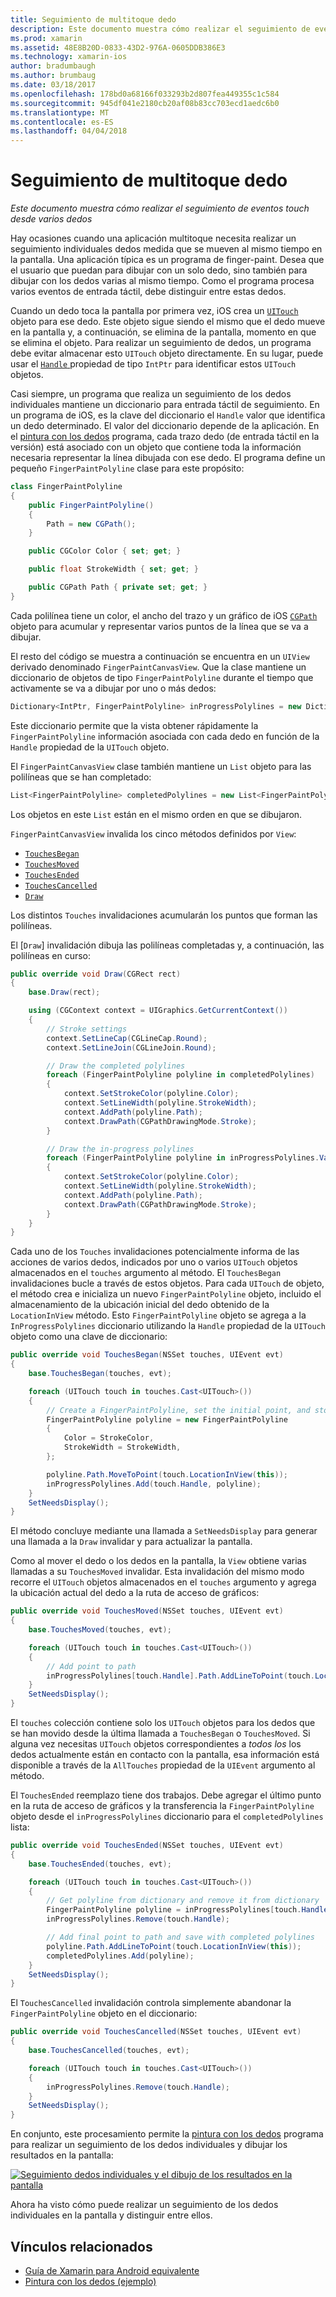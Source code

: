 ```yaml
---
title: Seguimiento de multitoque dedo
description: Este documento muestra cómo realizar el seguimiento de eventos touch desde varios dedos
ms.prod: xamarin
ms.assetid: 48E8B20D-0833-43D2-976A-0605DDB386E3
ms.technology: xamarin-ios
author: bradumbaugh
ms.author: brumbaug
ms.date: 03/18/2017
ms.openlocfilehash: 178bd0a68166f033293b2d807fea449355c1c584
ms.sourcegitcommit: 945df041e2180cb20af08b83cc703ecd1aedc6b0
ms.translationtype: MT
ms.contentlocale: es-ES
ms.lasthandoff: 04/04/2018
---
```

# <a name="multi-touch-finger-tracking"></a>Seguimiento de multitoque dedo

_Este documento muestra cómo realizar el seguimiento de eventos touch desde varios dedos_

Hay ocasiones cuando una aplicación multitoque necesita realizar un seguimiento individuales dedos medida que se mueven al mismo tiempo en la pantalla. Una aplicación típica es un programa de finger-paint. Desea que el usuario que puedan para dibujar con un solo dedo, sino también para dibujar con los dedos varias al mismo tiempo. Como el programa procesa varios eventos de entrada táctil, debe distinguir entre estas dedos.

Cuando un dedo toca la pantalla por primera vez, iOS crea un [ `UITouch` ](https://developer.xamarin.com/api/type/UIKit.UITouch/) objeto para ese dedo. Este objeto sigue siendo el mismo que el dedo mueve en la pantalla y, a continuación, se elimina de la pantalla, momento en que se elimina el objeto. Para realizar un seguimiento de dedos, un programa debe evitar almacenar esto `UITouch` objeto directamente. En su lugar, puede usar el [ `Handle` ](https://developer.xamarin.com/api/property/Foundation.NSObject.Handle/) propiedad de tipo `IntPtr` para identificar estos `UITouch` objetos.

Casi siempre, un programa que realiza un seguimiento de los dedos individuales mantiene un diccionario para entrada táctil de seguimiento. En un programa de iOS, es la clave del diccionario el `Handle` valor que identifica un dedo determinado. El valor del diccionario depende de la aplicación. En el [pintura con los dedos](https://developer.xamarin.com/samples/monotouch/ApplicationFundamentals/FingerPaint) programa, cada trazo dedo (de entrada táctil en la versión) está asociado con un objeto que contiene toda la información necesaria representar la línea dibujada con ese dedo. El programa define un pequeño `FingerPaintPolyline` clase para este propósito:

```csharp
class FingerPaintPolyline
{
    public FingerPaintPolyline()
    {
        Path = new CGPath();
    }

    public CGColor Color { set; get; }

    public float StrokeWidth { set; get; }

    public CGPath Path { private set; get; }
}
```

Cada polilínea tiene un color, el ancho del trazo y un gráfico de iOS [ `CGPath` ](https://developer.xamarin.com/api/type/CoreGraphics.CGPath/) objeto para acumular y representar varios puntos de la línea que se va a dibujar.


El resto del código se muestra a continuación se encuentra en un `UIView` derivado denominado `FingerPaintCanvasView`. Que la clase mantiene un diccionario de objetos de tipo `FingerPaintPolyline` durante el tiempo que activamente se va a dibujar por uno o más dedos:

```csharp
Dictionary<IntPtr, FingerPaintPolyline> inProgressPolylines = new Dictionary<IntPtr, FingerPaintPolyline>();
```

Este diccionario permite que la vista obtener rápidamente la `FingerPaintPolyline` información asociada con cada dedo en función de la `Handle` propiedad de la `UITouch` objeto.

El `FingerPaintCanvasView` clase también mantiene un `List` objeto para las polilíneas que se han completado:

```csharp
List<FingerPaintPolyline> completedPolylines = new List<FingerPaintPolyline>();
```

Los objetos en este `List` están en el mismo orden en que se dibujaron.

`FingerPaintCanvasView` invalida los cinco métodos definidos por `View`:

- [`TouchesBegan`](https://developer.xamarin.com/api/member/UIKit.UIResponder.TouchesBegan/p/Foundation.NSSet/UIKit.UIEvent/)
- [`TouchesMoved`](https://developer.xamarin.com/api/member/UIKit.UIResponder.TouchesMoved/p/Foundation.NSSet/UIKit.UIEvent/)
- [`TouchesEnded`](https://developer.xamarin.com/api/member/UIKit.UIResponder.TouchesEnded/p/Foundation.NSSet/UIKit.UIEvent/)
- [`TouchesCancelled`](https://developer.xamarin.com/api/member/UIKit.UIResponder.TouchesCancelled/p/Foundation.NSSet/UIKit.UIEvent/)
- [`Draw`](https://developer.xamarin.com/api/member/UIKit.UIView.Draw/p/CoreGraphics.CGRect/)

Los distintos `Touches` invalidaciones acumularán los puntos que forman las polilíneas.

El [`Draw`] invalidación dibuja las polilíneas completadas y, a continuación, las polilíneas en curso:

```csharp
public override void Draw(CGRect rect)
{
    base.Draw(rect);

    using (CGContext context = UIGraphics.GetCurrentContext())
    {
        // Stroke settings
        context.SetLineCap(CGLineCap.Round);
        context.SetLineJoin(CGLineJoin.Round);

        // Draw the completed polylines
        foreach (FingerPaintPolyline polyline in completedPolylines)
        {
            context.SetStrokeColor(polyline.Color);
            context.SetLineWidth(polyline.StrokeWidth);
            context.AddPath(polyline.Path);
            context.DrawPath(CGPathDrawingMode.Stroke);
        }

        // Draw the in-progress polylines
        foreach (FingerPaintPolyline polyline in inProgressPolylines.Values)
        {
            context.SetStrokeColor(polyline.Color);
            context.SetLineWidth(polyline.StrokeWidth);
            context.AddPath(polyline.Path);
            context.DrawPath(CGPathDrawingMode.Stroke);
        }
    }
}
```

Cada uno de los `Touches` invalidaciones potencialmente informa de las acciones de varios dedos, indicados por uno o varios `UITouch` objetos almacenados en el `touches` argumento al método. El `TouchesBegan` invalidaciones bucle a través de estos objetos. Para cada `UITouch` de objeto, el método crea e inicializa un nuevo `FingerPaintPolyline` objeto, incluido el almacenamiento de la ubicación inicial del dedo obtenido de la `LocationInView` método. Esto `FingerPaintPolyline` objeto se agrega a la `InProgressPolylines` diccionario utilizando la `Handle` propiedad de la `UITouch` objeto como una clave de diccionario:

```csharp
public override void TouchesBegan(NSSet touches, UIEvent evt)
{
    base.TouchesBegan(touches, evt);

    foreach (UITouch touch in touches.Cast<UITouch>())
    {
        // Create a FingerPaintPolyline, set the initial point, and store it
        FingerPaintPolyline polyline = new FingerPaintPolyline
        {
            Color = StrokeColor,
            StrokeWidth = StrokeWidth,
        };

        polyline.Path.MoveToPoint(touch.LocationInView(this));
        inProgressPolylines.Add(touch.Handle, polyline);
    }
    SetNeedsDisplay();
}
```

El método concluye mediante una llamada a `SetNeedsDisplay` para generar una llamada a la `Draw` invalidar y para actualizar la pantalla.

Como al mover el dedo o los dedos en la pantalla, la `View` obtiene varias llamadas a su `TouchesMoved` invalidar. Esta invalidación del mismo modo recorre el `UITouch` objetos almacenados en el `touches` argumento y agrega la ubicación actual del dedo a la ruta de acceso de gráficos:

```csharp
public override void TouchesMoved(NSSet touches, UIEvent evt)
{
    base.TouchesMoved(touches, evt);

    foreach (UITouch touch in touches.Cast<UITouch>())
    {
        // Add point to path
        inProgressPolylines[touch.Handle].Path.AddLineToPoint(touch.LocationInView(this));
    }
    SetNeedsDisplay();
}
```

El `touches` colección contiene solo los `UITouch` objetos para los dedos que se han movido desde la última llamada a `TouchesBegan` o `TouchesMoved`. Si alguna vez necesitas `UITouch` objetos correspondientes a *todos los* los dedos actualmente están en contacto con la pantalla, esa información está disponible a través de la `AllTouches` propiedad de la `UIEvent` argumento al método.

El `TouchesEnded` reemplazo tiene dos trabajos. Debe agregar el último punto en la ruta de acceso de gráficos y la transferencia la `FingerPaintPolyline` objeto desde el `inProgressPolylines` diccionario para el `completedPolylines` lista:

```csharp
public override void TouchesEnded(NSSet touches, UIEvent evt)
{
    base.TouchesEnded(touches, evt);

    foreach (UITouch touch in touches.Cast<UITouch>())
    {
        // Get polyline from dictionary and remove it from dictionary
        FingerPaintPolyline polyline = inProgressPolylines[touch.Handle];
        inProgressPolylines.Remove(touch.Handle);

        // Add final point to path and save with completed polylines
        polyline.Path.AddLineToPoint(touch.LocationInView(this));
        completedPolylines.Add(polyline);
    }
    SetNeedsDisplay();
}
```

El `TouchesCancelled` invalidación controla simplemente abandonar la `FingerPaintPolyline` objeto en el diccionario:

```csharp
public override void TouchesCancelled(NSSet touches, UIEvent evt)
{
    base.TouchesCancelled(touches, evt);

    foreach (UITouch touch in touches.Cast<UITouch>())
    {
        inProgressPolylines.Remove(touch.Handle);
    }
    SetNeedsDisplay();
}
```

En conjunto, este procesamiento permite la [pintura con los dedos](https://developer.xamarin.com/samples/monotouch/ApplicationFundamentals/FingerPaint) programa para realizar un seguimiento de los dedos individuales y dibujar los resultados en la pantalla:

[![](touch-tracking-images/image01.png "Seguimiento dedos individuales y el dibujo de los resultados en la pantalla")](touch-tracking-images/image01.png#lightbox)

Ahora ha visto cómo puede realizar un seguimiento de los dedos individuales en la pantalla y distinguir entre ellos.



## <a name="related-links"></a>Vínculos relacionados

- [Guía de Xamarin para Android equivalente](~/android/app-fundamentals/touch/touch-tracking.md)
- [Pintura con los dedos (ejemplo)](https://developer.xamarin.com/samples/monotouch/ApplicationFundamentals/FingerPaint)
